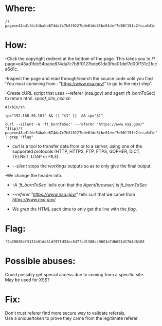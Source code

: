 # Where:
    /?page=e43ad1fdc54babe674da7c7b8f0127bde61de3fbe01def7d00f151c2fcca6d1c
# How:

-Click the copyright redirect at the bottom of the page. This takes you to /?page=e43ad1fdc54babe674da7c7b8f0127bde61de3fbe01def7d00f151c2fcca6d1c.

-Inspect the page and read through/search the source code until you find 'You must cumming from : "https://www.nsa.gov/" to go to the next step'.

-Create cURL script that uses --referer (nsa.gov) and agent (ft_bornToSec) to return html. *spoof_site_nsa.sh*

    #!/bin/sh

    ip="192.168.56.101" && [[ "$1" ]]  && ip="$1"

    curl --silent -A 'ft_bornToSec' --referer "https://www.nsa.gov/" "${ip}/?page=e43ad1fdc54babe674da7c7b8f0127bde61de3fbe01def7d00f151c2fcca6d1c" | grep "flag"

- *curl* is a tool to transfer data from or to a server, using one of the supported protocols (HTTP, HTTPS, FTP, FTPS, GOPHER, DICT, TELNET, LDAP or FILE).

- *--silent* stops the *workings* outputs so as to only give the final output.

-We change the header info.

- *-A 'ft_bornToSec'* tells curl that the *Agent(browser)* is *ft_bornToSec*

- *--referer "https://www.nsa.gov/"* tells curl that we came from *https://www.nsa.gov/*

- We *grep* the HTML each time to only get the line with the *flag*.

# Flag:
    f2a29020ef3132e01dd61df97fd33ec8d7fcd1388cc9601e7db691d17d4d6188

# Possible abuses:

Could possibly get special access due to coming from a specific site.<br>
May be used for XSS?

# Fix:

Don't trust referer find more secure way to validate referals.<br>
Use a unique/token to prove they came from the legitimate referer.